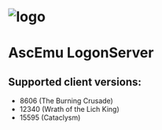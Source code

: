 # ![logo](http://ascemu.org/style/img/logon_icon.png)

# AscEmu LogonServer
## Supported client versions:
* 8606 (The Burning Crusade)
* 12340 (Wrath of the Lich King)
* 15595 (Cataclysm)

